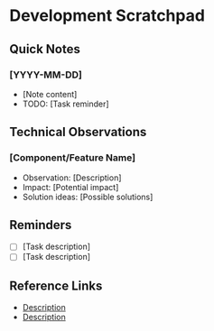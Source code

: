 <!-- 
PURPOSE: This document serves as a flexible space for quick notes, observations,
and reminders during development. It's a living document that helps maintain
context and capture important insights that don't fit elsewhere in the formal
documentation structure.
-->

# Development Scratchpad

## Quick Notes
<!-- Add timestamped notes for quick reference -->
### [YYYY-MM-DD]
- [Note content]
- TODO: [Task reminder]

## Technical Observations
<!-- Document technical insights or challenges -->
### [Component/Feature Name]
- Observation: [Description]
- Impact: [Potential impact]
- Solution ideas: [Possible solutions]

## Reminders
<!-- List important reminders or upcoming tasks -->
- [ ] [Task description]
- [ ] [Task description]

## Reference Links
<!-- Keep track of useful resources -->
- [Description](URL)
- [Description](URL)